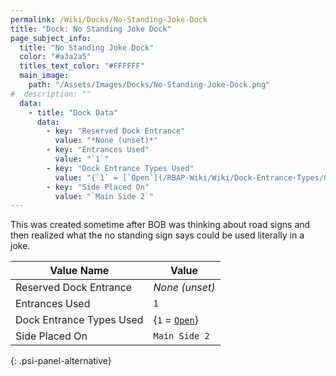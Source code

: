 ```yaml
---
permalink: /Wiki/Docks/No-Standing-Joke-Dock
title: "Dock: No Standing Joke Dock"
page_subject_info:
  title: "No Standing Joke Dock"
  color: "#a3a2a5"
  titles_text_color: "#FFFFFF"
  main_image:
    path: "/Assets/Images/Docks/No-Standing-Joke-Dock.png"
#  description: ""
  data:
    - title: "Dock Data"
      data:
        - key: "Reserved Dock Entrance"
          value: "*None (unset)*"
        - key: "Entrances Used"
          value: "`1`"
        - key: "Dock Entrance Types Used"
          value: "{`1` = [`Open`](/RBAP-Wiki/Wiki/Dock-Entrance-Types/Open)}"
        - key: "Side Placed On"
          value: "`Main Side 2`"
---
```


This was created sometime after BOB was thinking about road signs and then realized what the no standing sign says could be used literally in a joke.

| Value Name               | Value |
|-|-|
| Reserved Dock Entrance   | *None (unset)* |
| Entrances Used           | `1` |
| Dock Entrance Types Used | {`1` = [`Open`](/RBAP-Wiki/Wiki/Dock-Entrance-Types/Open)} |
| Side Placed On           | `Main Side 2` |
{: .psi-panel-alternative}

<img class="dock-image" src="/RBAP-Wiki/Assets/Images/Docks/No-Standing-Joke-Dock.png" alt="">